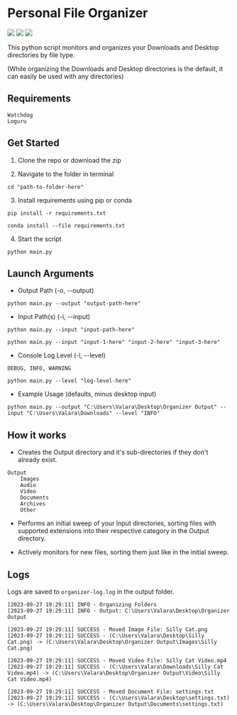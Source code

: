 # Personal File Organizer
[![](https://img.shields.io/badge/python-3.7+-blue.svg)](https://www.python.org/downloads/) [![](https://img.shields.io/badge/code_style-black-black)](https://github.com/psf/black) [![](https://img.shields.io/github/license/ValaraAra/Personal-File-Organizer.svg)](https://github.com/ValaraAra/Personal-File-Organizer/blob/master/LICENSE.md)

This python script monitors and organizes your Downloads and Desktop directories by file type.

(While organizing the Downloads and Desktop directories is the default, it can easily be used with any directories)

## Requirements
```
Watchdog
Loguru
```

## Get Started

1. Clone the repo or download the zip

2. Navigate to the folder in terminal
```
cd "path-to-folder-here"
```

3. Install requirements using pip or conda
```
pip install -r requirements.txt
```
```
conda install --file requirements.txt
```

4. Start the script
```
python main.py
```

## Launch Arguments
- Output Path (-o, --output)
```
python main.py --output "output-path-here"
```

- Input Path(s) (-i, --input)
```
python main.py --input "input-path-here"
```
```
python main.py --input "input-1-here" "input-2-here" "input-3-here"
```

- Console Log Level (-l, --level)
```
DEBUG, INFO, WARNING
```
```
python main.py --level "log-level-here"
```

- Example Usage (defaults, minus desktop input)
```
python main.py --output "C:\Users\Valara\Desktop\Organizer Output" --input "C:\Users\Valara\Downloads" --level "INFO"
```

## How it works

- Creates the Output directory and it's sub-directories if they don't already exist.
```
Output
    Images
    Audio
    Video
    Documents
    Archives
    Other
```
- Performs an initial sweep of your Input directories, sorting files with supported extensions into their respective category in the Output directory.

- Actively monitors for new files, sorting them just like in the initial sweep.

## Logs
Logs are saved to `organizer-log.log` in the output folder.

```
[2023-09-27 19:29:11] INFO - Organizing Folders
[2023-09-27 19:29:11] INFO - Output: C:\Users\Valara\Desktop\Organizer Output

[2023-09-27 19:29:11] SUCCESS - Moved Image File: Silly Cat.png
[2023-09-27 19:29:11] SUCCESS - (C:\Users\Valara\Desktop\Silly Cat.png) -> (C:\Users\Valara\Desktop\Organizer Output\Images\Silly Cat.png)

[2023-09-27 19:29:11] SUCCESS - Moved Video File: Silly Cat Video.mp4
[2023-09-27 19:29:11] SUCCESS - (C:\Users\Valara\Downloads\Silly Cat Video.mp4) -> (C:\Users\Valara\Desktop\Organizer Output\Video\Silly Cat Video.mp4)

[2023-09-27 19:29:11] SUCCESS - Moved Document File: settings.txt
[2023-09-27 19:29:11] SUCCESS - (C:\Users\Valara\Desktop\settings.txt) -> (C:\Users\Valara\Desktop\Organizer Output\Documents\settings.txt)
```